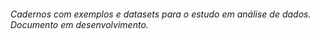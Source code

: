 ###### Cadernos com exemplos e datasets para o estudo em análise de dados. Documento em desenvolvimento.
